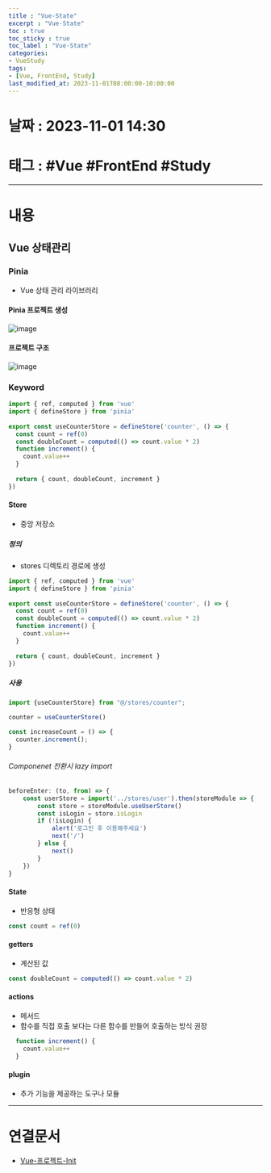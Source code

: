 ```yaml
---
title : "Vue-State"
excerpt : "Vue-State"
toc : true
toc_sticky : true
toc_label : "Vue-State"
categories:
- VueStudy
tags:
- [Vue, FrontEnd, Study]
last_modified_at: 2023-11-01T08:00:00-10:00:00
---
```


# 날짜 : 2023-11-01 14:30

# 태그 : #Vue #FrontEnd #Study
---

# 내용

## Vue 상태관리

### Pinia
- Vue 상태 관리 라이브러리

#### Pinia 프로젝트 생성
  
![image](../../assets/Images/CreateVuePiniaProject.png)

#### 프로젝트 구조
  
![image](./../../assets/images/VuePiniaProcjectStructure.png)

### Keyword

```javascript
import { ref, computed } from 'vue'  
import { defineStore } from 'pinia'  
  
export const useCounterStore = defineStore('counter', () => {  
  const count = ref(0)  
  const doubleCount = computed(() => count.value * 2)  
  function increment() {  
    count.value++  
  }  
  
  return { count, doubleCount, increment }  
})
```

#### Store
- 중앙 저장소

##### 정의
- stores 디렉토리 경로에 생성

```javascript
import { ref, computed } from 'vue'  
import { defineStore } from 'pinia'  
  
export const useCounterStore = defineStore('counter', () => {  
  const count = ref(0)  
  const doubleCount = computed(() => count.value * 2)  
  function increment() {  
    count.value++  
  }  
  
  return { count, doubleCount, increment }  
})
```

##### 사용

```javascript
import {useCounterStore} from "@/stores/counter";

counter = useCounterStore()

const increaseCount = () => {  
  counter.increment();  
}
```

###### Componenet 전환시 lazy import

```javascript
beforeEnter: (to, from) => {  
    const userStore = import('../stores/user').then(storeModule => {  
        const store = storeModule.useUserStore()  
        const isLogin = store.isLogin  
        if (!isLogin) {  
            alert('로그인 후 이용해주세요')  
            next('/')  
        } else {  
            next()  
        }  
    })  
}
```

#### State
- 반응형 상태

```javascript
const count = ref(0)  
```

#### getters
- 계산된 값

```javascript
const doubleCount = computed(() => count.value * 2)  
```

#### actions
- 메서드
- 함수를 직접 호출 보다는 다른 함수를 만들어 호출하는 방식 권장

```javascript
  function increment() {  
    count.value++  
  }  
```

#### plugin
- 추가 기능을 제공하는 도구나 모듈

---

# 연결문서
- [Vue-프로젝트-Init](../../VueStudy/VueStudy-Vue-프로젝트-Init)